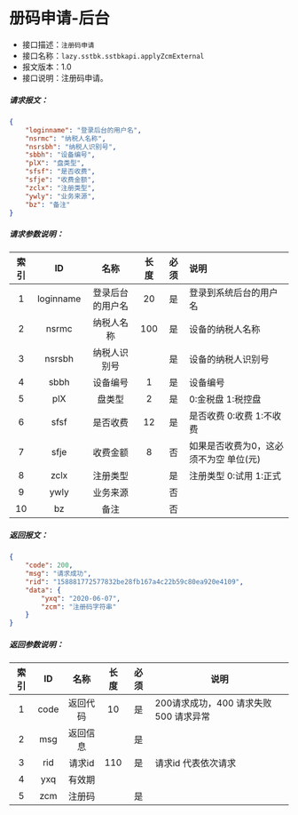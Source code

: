 # 册码申请-后台

- 接口描述：`注册码申请`
- 接口名称：`lazy.sstbk.sstbkapi.applyZcmExternal`
- 报文版本：1.0
- 接口说明：注册码申请。

##### 请求报文：
```json
{
	"loginname": "登录后台的用户名",
	"nsrmc": "纳税人名称",
	"nsrsbh": "纳税人识别号",
	"sbbh": "设备编号",
	"plX": "盘类型",
	"sfsf": "是否收费",
	"sfje": "收费金额",
	"zclx": "注册类型",
	"ywly": "业务来源",
	"bz": "备注"
}
```
#####  请求参数说明：

| 索引 |    ID    |     名称     | 长度 | 必须 | 说明                                    |
| :--: | :------: | :----------: | :--: | :--: | :-------------------------------------- |
|  1   | loginname |  登录后台的用户名  | 20  |  是  | 登录到系统后台的用户名                     |
|  2   |  nsrmc  | 纳税人名称 |  100  |  是  | 设备的纳税人名称                        |
| 3 | nsrsbh | 纳税人识别号 |  | 是 | 设备的纳税人识别号 |
| 4 | sbbh | 设备编号 | 1 | 是 | 设备编号 |
|  5   |   plX   |   盘类型   |  2   |  是  | 0:金税盘 1:税控盘                      |
|  6   |   sfsf   |   是否收费   |  12  |  是  | 是否收费 0:收费 1:不收费 |
|  7   | sfje |  收费金额  |  8  |  否  | 如果是否收费为0，这必须不为空 单位(元) |
|  8   | zclx |  注册类型  |    |  是  | 注册类型 0:试用 1:正式 |
| 9 | ywly | 业务来源 | | 否 |  |
| 10 | bz | 备注 | | 否 |  |




##### 返回报文：

```json
{
	"code": 200,
	"msg": "请求成功",
	"rid": "158881772577832be28fb167a4c22b59c80ea920e4109",
	"data": {
		"yxq": "2020-06-07",
		"zcm": "注册码字符串"
	}
}
```

#####  返回参数说明：


| 索引 |        ID        |   名称    |   长度   | 必须 | 说明                                                         |
| :--: | :--------------: | :-------: | :------: | :--: | ------------------------------------------------------------ |
|  1   |       code       | 返回代码 |  10  |  是  | 200请求成功，400 请求失败 500 请求异常                       |
|  2   |       msg        | 返回信息  |          |  是  |                                                              |
|  3   |     rid     | 请求id | 110 |  是  | 请求id 代表依次请求            |
|  4   |   yxq    | 有效期 |        |    |                                                              |
|  5   |   zcm   | 注册码 |        |  是  |                                                              |